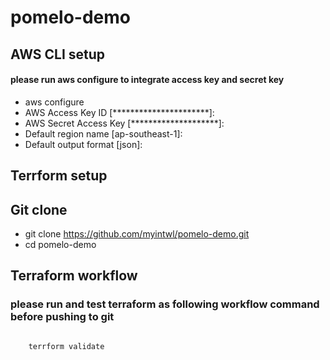# pomelo-demo

## AWS CLI setup
#### please run aws configure to integrate access key and secret key
* aws configure 
* AWS Access Key ID [**********************]:
* AWS Secret Access Key [********************]:
* Default region name [ap-southeast-1]:
* Default output format [json]:


## Terrform setup

## Git clone
- git clone https://github.com/myintwl/pomelo-demo.git
- cd pomelo-demo 

## Terraform workflow

### please run and test terraform as following workflow command before pushing to git
``` terraform fmt

    terrform validate 
```
